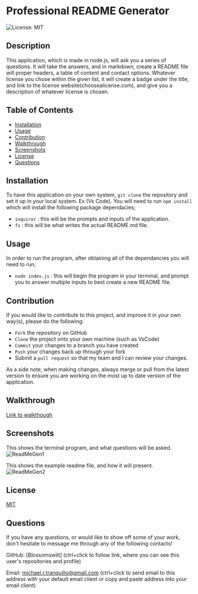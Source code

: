# Professional README Generator
![License: MIT](https://img.shields.io/badge/License-MIT-yellow.svg)

## Description
This application, which is made in node.js, will ask you a series of questions. It will take the answers, and in markdown, create a README file will proper headers, a table of content and contact options. Whatever license you chose within the given list, it will create a badge under the title, and link to the license website(choosealicense.com), and give you a description of whatever license is chosen. 

## Table of Contents
* [Installation](#installation)
* [Usage](#usage)
* [Contribution](#contribution)
* [Walkthrough](#walkthrough)
* [Screenshots](#screenshots)
* [License](#license)
* [Questions](#questions)


## Installation
To have this application on your own system, `git clone` the repository and set it up in your local system. Ex (Vs Code).
You will need to run `npm install` which will install the following package dependacies;
* `inquirer` : this will be the prompts and inputs of the application.
* `fs` : this will be what writes the actual README.md file.

## Usage
In order to run the program, after obtaining all of the dependancies you will need to run;
* `node index.js` : this will begin the program in your terminal, and prompt you to answer multiple inputs to best create a new README file. 

## Contribution
If you would like to contribute to this project, and improve it in your own way(s), please do the following:
- `Fork` the repository on GitHub
- `Clone` the project onto your own machine (such as VsCode)
- `Commit` your changes to a branch you have created
- `Push` your changes back up through your fork
- Submit a `pull request` so that my team and I can review your changes.

As a side note, when making changes, always merge or pull from the latest version to ensure you are working on the most up to date version of the application. 

## Walkthrough

[Link to walkthough](https://drive.google.com/file/d/1GoUcj6woOQfCRPcLIqDQJlt9Cz2Eu6iC/view?usp=sharing)

## Screenshots
This shows the terminal program, and what questions will be asked. 
![ReadMeGen1](https://github.com/Blossomswilts/readme-creator/assets/117021869/9592397c-dd9c-46af-a226-efd6039f604b)


This shows the example readme file, and how it will present. 
![ReadMeGen2](https://github.com/Blossomswilts/readme-creator/assets/117021869/5274cde6-1e98-43a8-b379-e1aa95baa9ac)

## License
[MIT](https://choosealicense.com/licenses/mit/)

## Questions
If you have any questions, or would like to show off some of your work, don't hesitate to message me through any of the following contacts!

GitHub: [Blossomswilt]
(ctrl+click to follow link, where you can see this user's repositories and profile)
    

Email: michael.r.tranquillo@gmail.com
(ctrl+click to send email to this address with your default email client or copy and paste address into your email client)